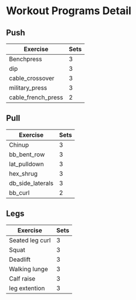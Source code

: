 # Workout Programs Detail

## Push

| Exercise           | Sets |
| ------------------ | ---- |
| Benchpress         | 3    |
| dip                | 3    |
| cable_crossover    | 3    |
| military_press     | 3    |
| cable_french_press | 2    |

## Pull

| Exercise         | Sets |
| ---------------- | ---- |
| Chinup           | 3    |
| bb_bent_row      | 3    |
| lat_pulldown     | 3    |
| hex_shrug        | 3    |
| db_side_laterals | 3    |
| bb_curl          | 2    |

## Legs

| Exercise        | Sets |
| --------------- | ---- |
| Seated leg curl | 3    |
| Squat           | 3    |
| Deadlift        | 3    |
| Walking lunge   | 3    |
| Calf raise      | 3    |
| leg extention   | 3    |
